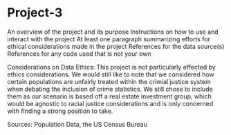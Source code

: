 # Project-3
An overview of the project and its purpose
Instructions on how to use and interact with the project
At least one paragraph summarizing efforts for ethical considerations made in the project
References for the data source(s)
References for any code used that is not your own

Considerations on Data Ethics:
This project is not particularly effected by ethics considerations. We would still like to note that we considered how certain populations are unfairly treated within the crimial justice system when debating the inclusion of crime statistics. We still chose to include them as our scenario is based off a real estate investment group, which would be agnostic to racial justice considerations and is only concerned with finding a strong position to take.

 Sources: 
 Population Data, the US Census Bureau 
